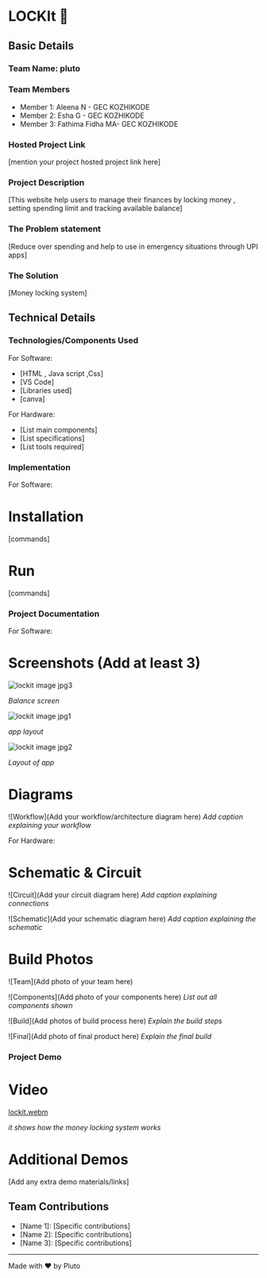 # LOCKIt 🎯


## Basic Details
### Team Name: pluto


### Team Members
- Member 1: Aleena N - GEC KOZHIKODE
- Member 2: Esha G - GEC KOZHIKODE
- Member 3: Fathima Fidha MA- GEC KOZHIKODE

### Hosted Project Link
[mention your project hosted project link here]

### Project Description
[This website help users to manage their finances by locking money , setting spending limit and tracking available balance]

### The Problem statement
[Reduce over spending and help to use in emergency situations through UPI apps]

### The Solution
[Money locking system]

## Technical Details
### Technologies/Components Used
For Software:
- [HTML , Java script ,Css]
- [VS Code]
- [Libraries used]
- [canva]

For Hardware:
- [List main components]
- [List specifications]
- [List tools required]

### Implementation
For Software:
# Installation
[commands]

# Run
[commands]

### Project Documentation
For Software:

# Screenshots (Add at least 3)

![lockit image jpg3](https://github.com/user-attachments/assets/4ac67383-9a17-4029-8d93-f1d5af88cf43)


*Balance screen*


![lockit image jpg1](https://github.com/user-attachments/assets/159709c5-cd35-49a9-bf28-e3489ecb3744)




*app layout*



![lockit image jpg2](https://github.com/user-attachments/assets/eabf3909-d159-4fbb-874e-c4c81b3e0141)




*Layout of app*

# Diagrams
![Workflow](Add your workflow/architecture diagram here)
*Add caption explaining your workflow*

For Hardware:

# Schematic & Circuit
![Circuit](Add your circuit diagram here)
*Add caption explaining connections*

![Schematic](Add your schematic diagram here)
*Add caption explaining the schematic*

# Build Photos
![Team](Add photo of your team here)


![Components](Add photo of your components here)
*List out all components shown*

![Build](Add photos of build process here)
*Explain the build steps*

![Final](Add photo of final product here)
*Explain the final build*

### Project Demo
# Video

[lockit.webm](https://github.com/user-attachments/assets/76119ec9-b2d4-4158-86af-ee81b8536592)



*it shows how the money locking system works*

# Additional Demos
[Add any extra demo materials/links]

## Team Contributions
- [Name 1]: [Specific contributions]
- [Name 2]: [Specific contributions]
- [Name 3]: [Specific contributions]

---
Made with ❤️ by Pluto
